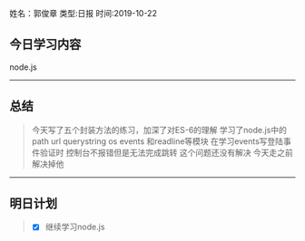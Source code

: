 姓名：郭俊章
类型:日报
时间:2019-10-22

## 今日学习内容 ##
node.js

* * *
## 总结 ##
> 今天写了五个封装方法的练习，加深了对ES-6的理解
> 学习了node.js中的 path url querystring os events 和readline等模块
> 在学习events写登陆事件验证时 控制台不报错但是无法完成跳转
> 这个问题还没有解决  今天走之前解决掉他
* * *
## 明日计划 ##
> - [x] 继续学习node.js
